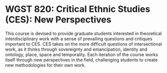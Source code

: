 # WGST 820: Critical Ethnic Studies (CES): New Perspectives

This course is devised to provide graduate students interested in theoretical interdisciplinary work with a sense of prevailing questions and critiques important to CES. CES takes on the more difficult questions of intersectional work, as it thinks through sovereignty and emancipation, identity and ontology, place, space and temporality. Each iteration of the course works itself through new perspectives in the field, challenging students to create new methodologies for their own work.
